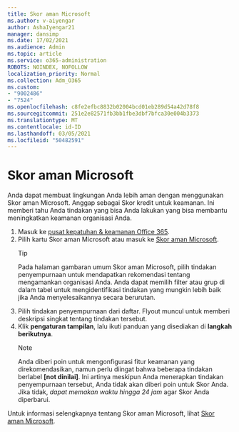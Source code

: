 ```yaml
---
title: Skor aman Microsoft
ms.author: v-aiyengar
author: AshaIyengar21
manager: dansimp
ms.date: 17/02/2021
ms.audience: Admin
ms.topic: article
ms.service: o365-administration
ROBOTS: NOINDEX, NOFOLLOW
localization_priority: Normal
ms.collection: Adm_O365
ms.custom:
- "9002486"
- "7524"
ms.openlocfilehash: c8fe2efbc8832b02004bcd01eb289d54a42d78f8
ms.sourcegitcommit: 251e2e82571fb3bb1fbe3dbf7bfca30e004b3373
ms.translationtype: MT
ms.contentlocale: id-ID
ms.lasthandoff: 03/05/2021
ms.locfileid: "50482591"
---
```

# <a name="microsoft-secure-score"></a>Skor aman Microsoft

Anda dapat membuat lingkungan Anda lebih aman dengan menggunakan Skor aman Microsoft. Anggap sebagai Skor kredit untuk keamanan. Ini memberi tahu Anda tindakan yang bisa Anda lakukan yang bisa membantu meningkatkan keamanan organisasi Anda.

1. Masuk ke [pusat kepatuhan & keamanan Office 365](https://go.microsoft.com/fwlink/p/?linkid=2077143).
1. Pilih kartu Skor aman Microsoft atau masuk ke [Skor aman Microsoft](https://go.microsoft.com/fwlink/?linkid=2099589).
    > [!TIP]
    >  Pada halaman gambaran umum Skor aman Microsoft, pilih tindakan penyempurnaan untuk mendapatkan rekomendasi tentang mengamankan organisasi Anda. Anda dapat memilih filter atau grup di dalam tabel untuk mengidentifikasi tindakan yang mungkin lebih baik jika Anda menyelesaikannya secara berurutan.
1. Pilih tindakan penyempurnaan dari daftar. Flyout muncul untuk memberi deskripsi singkat tentang tindakan tersebut.
1. Klik **pengaturan tampilan**, lalu ikuti panduan yang disediakan di **langkah berikutnya**.
    > [!NOTE]
    > Anda diberi poin untuk mengonfigurasi fitur keamanan yang direkomendasikan, namun perlu diingat bahwa beberapa tindakan berlabel **[not dinilai]**. Ini artinya meskipun Anda menerapkan tindakan penyempurnaan tersebut, Anda tidak akan diberi poin untuk Skor Anda. Jika tidak, *dapat memakan waktu hingga 24 jam* agar Skor Anda diperbarui.

Untuk informasi selengkapnya tentang Skor aman Microsoft, lihat [Skor aman Microsoft](https://go.microsoft.com/fwlink/?linkid=2103077).